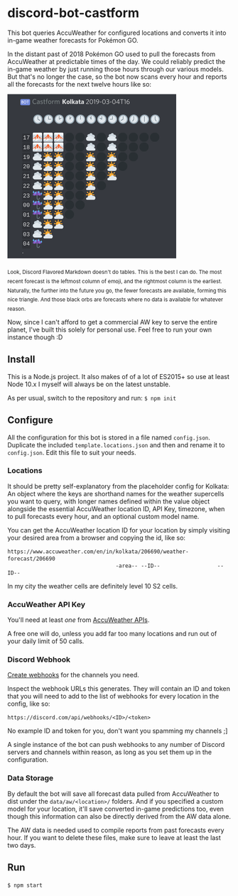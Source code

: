 # discord-bot-castform

This bot queries AccuWeather for configured locations and converts it into in-game weather forecasts for Pokémon GO.

In the distant past of 2018 Pokémon GO used to pull the forecasts from AccuWeather at predictable times of the day. We could reliably predict the in-game weather by just running those hours through our various models. But that's no longer the case, so the bot now scans every hour and reports all the forecasts for the next twelve hours like so:

![screenshot](./screenshot.png)

<sub>Look, Discord Flavored Markdown doesn't do tables. This is the best I can do. The most recent forecast is the leftmost column of emoji, and the rightmost column is the earliest. Naturally, the further into the future you go, the fewer forecasts are available, forming this nice triangle. And those black orbs are forecasts where no data is available for whatever reason.</sub>

Now, since I can't afford to get a commercial AW key to serve the entire planet, I've built this solely for personal use. Feel free to run your own instance though :D

## Install

This is a Node.js project. It also makes of of a lot of ES2015+ so use at least Node 10.x I myself will always be on the latest unstable. 

As per usual, switch to the repository and run: `$ npm init`

## Configure
All the configuration for this bot is stored in a file named `config.json`. Duplicate the included `template.locations.json` and then and rename it to `config.json`. Edit this file to suit your needs.

### Locations

It should be pretty self-explanatory from the placeholder config for Kolkata: An object where the keys are shorthand names for the weather supercells you want to query, with longer names defined within the value object alongside the essential AccuWeather location ID, API Key, timezone, when to pull forecasts every hour, and an optional custom model name.

You can get the AccuWeather location ID for your location by simply visiting your desired area from a browser and copying the id, like so:

```
https://www.accuweather.com/en/in/kolkata/206690/weather-forecast/206690
                                  -area-- --ID--                  --ID--
```

In my city the weather cells are definitely level 10 S2 cells.

### AccuWeather API Key

You'll need at least _one_ from [AccuWeather APIs](https://developer.accuweather.com).

A free one will do, unless you add far too many locations and run out of your daily limit of 50 calls.

### Discord Webhook

[Create webhooks](https://support.discord.com/hc/en-us/articles/228383668-Intro-to-Webhooks) for the channels you need.

Inspect the webhook URLs this generates. They will contain an ID and token that you will need to add to the list of webhooks for every location in the config, like so:

```
https://discord.com/api/webhooks/<ID>/<token>
```

No example ID and token for you, don't want you spamming my channels ;]

A single instance of the bot can push webhooks to any number of Discord servers and channels within reason, as long as you set them up in the configuration.

### Data Storage

By default the bot will save all forecast data pulled from AccuWeather to dist under the `data/aw/<location>/` folders. And if you specified a custom model for your location, it'll save converted in-game predictions too, even though this information can also be directly derived from the AW data alone.

The AW data is needed used to compile reports from past forecasts every hour. If you want to delete these files, make sure to leave at least the last two days.

## Run

`$ npm start`